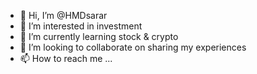 - 👋 Hi, I’m @HMDsarar
- 👀 I’m interested in investment 
- 🌱 I’m currently learning stock & crypto
- 💞️ I’m looking to collaborate on sharing my experiences 
- 📫 How to reach me ...

<!---
HMDsarar/HMDsarar is a ✨ special ✨ repository because its `README.md` (this file) appears on your GitHub profile.
You can click the Preview link to take a look at your changes.
--->
